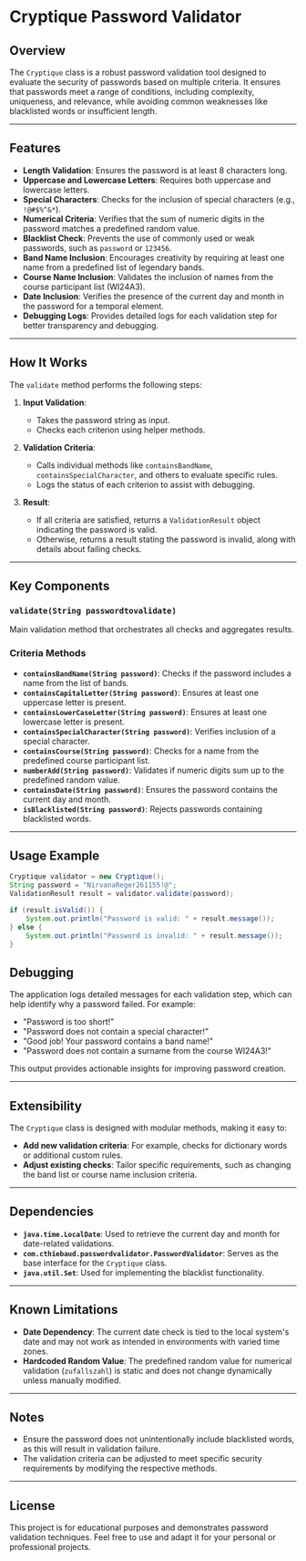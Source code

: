 # Cryptique Password Validator

## Overview

The `Cryptique` class is a robust password validation tool designed to evaluate the security of passwords based on multiple criteria. It ensures that passwords meet a range of conditions, including complexity, uniqueness, and relevance, while avoiding common weaknesses like blacklisted words or insufficient length.

---

## Features

- **Length Validation**: Ensures the password is at least 8 characters long.
- **Uppercase and Lowercase Letters**: Requires both uppercase and lowercase letters.
- **Special Characters**: Checks for the inclusion of special characters (e.g., `!@#$%^&*`).
- **Numerical Criteria**: Verifies that the sum of numeric digits in the password matches a predefined random value.
- **Blacklist Check**: Prevents the use of commonly used or weak passwords, such as `password` or `123456`.
- **Band Name Inclusion**: Encourages creativity by requiring at least one name from a predefined list of legendary bands.
- **Course Name Inclusion**: Validates the inclusion of names from the course participant list (WI24A3).
- **Date Inclusion**: Verifies the presence of the current day and month in the password for a temporal element.
- **Debugging Logs**: Provides detailed logs for each validation step for better transparency and debugging.

---

## How It Works

The `validate` method performs the following steps:

1. **Input Validation**:
   - Takes the password string as input.
   - Checks each criterion using helper methods.

2. **Validation Criteria**:
   - Calls individual methods like `containsBandName`, `containsSpecialCharacter`, and others to evaluate specific rules.
   - Logs the status of each criterion to assist with debugging.

3. **Result**:
   - If all criteria are satisfied, returns a `ValidationResult` object indicating the password is valid.
   - Otherwise, returns a result stating the password is invalid, along with details about failing checks.

---

## Key Components

### `validate(String passwordtovalidate)`
Main validation method that orchestrates all checks and aggregates results.

### Criteria Methods
- **`containsBandName(String password)`**: Checks if the password includes a name from the list of bands.
- **`containsCapitalLetter(String password)`**: Ensures at least one uppercase letter is present.
- **`containsLowerCaseLetter(String password)`**: Ensures at least one lowercase letter is present.
- **`containsSpecialCharacter(String password)`**: Verifies inclusion of a special character.
- **`containsCourse(String password)`**: Checks for a name from the predefined course participant list.
- **`numberAdd(String password)`**: Validates if numeric digits sum up to the predefined random value.
- **`containsDate(String password)`**: Ensures the password contains the current day and month.
- **`isBlacklisted(String password)`**: Rejects passwords containing blacklisted words.

---



## Usage Example

```java
Cryptique validator = new Cryptique();
String password = "NirvanaReger261155!@";
ValidationResult result = validator.validate(password);

if (result.isValid()) {
    System.out.println("Password is valid: " + result.message());
} else {
    System.out.println("Password is invalid: " + result.message());
}
```
## Debugging

The application logs detailed messages for each validation step, which can help identify why a password failed. For example:

- "Password is too short!"
- "Password does not contain a special character!"
- "Good job! Your password contains a band name!"
- "Password does not contain a surname from the course WI24A3!"

This output provides actionable insights for improving password creation.

---

## Extensibility

The `Cryptique` class is designed with modular methods, making it easy to:

- **Add new validation criteria**: For example, checks for dictionary words or additional custom rules.
- **Adjust existing checks**: Tailor specific requirements, such as changing the band list or course name inclusion criteria.

---

## Dependencies

- **`java.time.LocalDate`**: Used to retrieve the current day and month for date-related validations.
- **`com.cthiebaud.passwordvalidator.PasswordValidator`**: Serves as the base interface for the `Cryptique` class.
- **`java.util.Set`**: Used for implementing the blacklist functionality.

---

## Known Limitations

- **Date Dependency**: The current date check is tied to the local system's date and may not work as intended in environments with varied time zones.
- **Hardcoded Random Value**: The predefined random value for numerical validation (`zufallszahl`) is static and does not change dynamically unless manually modified.

---

## Notes

- Ensure the password does not unintentionally include blacklisted words, as this will result in validation failure.
- The validation criteria can be adjusted to meet specific security requirements by modifying the respective methods.

---

## License

This project is for educational purposes and demonstrates password validation techniques. Feel free to use and adapt it for your personal or professional projects.


